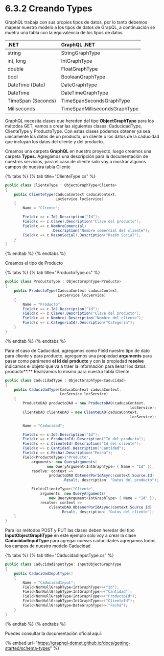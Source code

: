 # 6.3.2 Creando Types

GraphQL trabaja con sus propios tipos de datos, por lo tanto debemos mapear nuestro modelo a los tipos de datos de GrapQL, a continuación se muetra una tabla con la equivalencia de los tipos de datos

| .NET | GraphQL .NET |
| :--- | :--- |
| string | StringGraphType |
| int, long | IntGraphType |
| double | FloatGraphType |
| bool | BooleanGraphType |
| DateTime \(Date\) | DateGraphType |
| DateTime | DateTimeGraphType |
| TimeSpan \(Seconds\) | TimeSpanSecondsGraphType |
| Miliseconds | TimeSpanMillisecondsGraphType |

GraphQL necesita clases que hereden del tipo **ObjectGraphType** para los métodos GET, vamos a crear las siguientes clases: CaducidadType, ClienteType y ProductoType. Con estas clases podemos obtener ya sea unicamente los datos de un producto, un cliente o los datos de la caducidad que incluyan los datos del cliente y del producto.

Creamos una carpeta **GraphQL** en nuestro proyecto, luego creamos una carpeta **Types.** Agregamos una descripción para la documentación de nuestros servicios, para el caso de cliente solo voy a mostrar algunos campos de nuestra tabla Cliente

{% tabs %}
{% tab title="ClienteType.cs" %}
```csharp
public class ClienteType : ObjectGraphType<Cliente>
{
    public ClienteType(CaducaContext caducaContext, 
                       LocService locService)
    {
        Name = "Cliente";

        Field(c => c.Id).Description("Id");
        Field(c => c.Clave).Description("Clave del producto");
        Field(c => c.NombreComercial)
                     .Description("Nombre comercial del cliente");
        Field(c => c.RazonSocial).Description("Razón Social");
    }
}
```
{% endtab %}
{% endtabs %}

Creamos el tipo de Producto

{% tabs %}
{% tab title="ProductoType.cs" %}
```csharp
public class ProductoType : ObjectGraphType<Producto>
{
    public ProductoType(CaducaContext caducaContext, 
                        LocService locService)
    {          
        Name = "Producto";
        Field(c => c.Id).Description("Id");
        Field(c => c.Clave).Description("Clave del producto");
        Field(c => c.Nombre).Description("Nombre del cliente");
        Field(c => c.CategoriaId).Description("Categoria");           
    }
}
```
{% endtab %}
{% endtabs %}

Para el caso de Caducidad, agregamos como Field nuestro tipo de dato para cliente y para producto, agregamos una propiedad **arguments** para pasar como parámetro **el Id del producto** y con la propiedad **resolve** indicamos el objeto que va a traer la información para llenar los datos producto**.** Realizamos lo mismo para nuestra tabla Cliente.

```csharp
public class CaducidadType : ObjectGraphType<Caducidad>
{
    public CaducidadType(CaducaContext caducaContext,
                         LocService locService)
    {
        ProductoDAO productoDAO = new ProductoDAO(caducaContext, 
                                                         locService);
        ClienteDAO clienteDAO = new ClienteDAO(caducaContext,
                                                         locService);

        Name = "Caducidad";

        Field(c => c.Id).Description("Id");
        Field(c => c.ProductoId).Description("Id del producto");
        Field(c => c.ClienteId).Description("Id del cliente");
        Field(c => c.Cantidad).Description("Cantidad");
        Field(c => c.Fecha).Description("Fecha");
        Field<ProductoType>("Producto", 
            arguments: new QueryArguments(
                   new QueryArgument<IntGraphType> { Name = "Id" }),
            resolve: context => 
                    productoDAO.ObtenerPorIdAsync(context.Source.Id)
                          .Result, description: "Datos del producto");

            Field<ClienteType>("Cliente", 
                arguments: new QueryArguments(
                    new QueryArgument<IntGraphType> { Name = "Id" }),
                resolve: context => 
                    clienteDAO.ObtenerPorIdAsync(context.Source.Id)
                         .Result, description: "Datos del cliente");
    }
}
```

Para los métodos POST y PUT las clases deben heredar del tipo **InputObjectGraphType** en este ejemplo solo voy a crear la clase **CaducidadInputType** para agregar nuevas caducidades agregamos todos los campos de nuestro modelo Caducidad

{% tabs %}
{% tab title="CaducidadInputType.cs" %}
```csharp
public class CaducidadInputType: InputObjectGraphType
{
    public CaducidadInputType()
    {
        Name = "CaducidadInput";
        Field<NonNullGraphType<IntGraphType>>("Id");
        Field<NonNullGraphType<IntGraphType>>("Cantidad");
        Field<NonNullGraphType<IntGraphType>>("ProductoId");
        Field<NonNullGraphType<IntGraphType>>("ClienteId");
        Field<NonNullGraphType<DateGraphType>>("Fecha");
    }
}
```
{% endtab %}
{% endtabs %}

Puedes consultar la documentación oficial aquí:

{% embed url="https://graphql-dotnet.github.io/docs/getting-started/schema-types" %}



